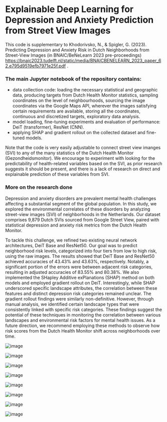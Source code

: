 # Explainable Deep Learning for Depression and Anxiety Prediction from Street View Images
This code is supplementary to Khodorivsko, N., & Spigler, G. (2023). Predicting Depression and Anxiety Risk in Dutch Neighborhoods from Street-View Images (in BNAIC/BeNeLearn 2023 pre-proceedings) https://bnaic2023.tudelft.nl/static/media/BNAICBENELEARN_2023_paper_62.e795d9519efb7971e25f.pdf .

### The main Jupyter notebook of the repository contains:
- data collection code: loading the necessary statistical and geographic data, producing targets from Dutch Health Monitor statistics, sampling coordinates on the level of neighbourhoods, sourcing the image coordinates via the Google Maps API, wherever the images satisfying certain requirements are available, storing all the coordinates, continuous and discretized targets, exploratory data analysis.
- model loading, fine-tuning experiments and evaluation of performance: DeiT (transformer), ResNet (CNN).
- applying SHAP and gradient rollout on the collected dataset and fine-tuned models.

Note that the code is very easily adjustable to connect street view imanges (SVI) to any of the many statistics of the Dutch Health Monitor (Gezondheidsmonitor). We encourage to experiment with looking for the predictability of health-related variables based on the SVI, as prior research suggests it should be present, and there is a lack of research on direct and explainable prediction of these variables from SVI.

### More on the research done
Depression and anxiety disorders are prevalent mental health challenges affecting a substantial segment of the global population. In this study, we explored the environmental correlates of these disorders by analyzing street-view images (SVI) of neighborhoods in the Netherlands. Our dataset comprises 9,879 Dutch SVIs sourced from Google Street View, paired with statistical depression and anxiety risk metrics from the Dutch Health Monitor.

To tackle this challenge, we refined two existing neural network architectures, DeiT Base and ResNet50. Our goal was to predict neighborhood risk levels, categorized into four tiers from low to high risk, using the raw images. The results showed that DeiT Base and ResNet50 achieved accuracies of 43.43% and 43.63%, respectively. Notably, a significant portion of the errors were between adjacent risk categories, resulting in adjusted accuracies of 83.55% and 80.38%. We also implemented the SHapley Additive exPlanations (SHAP) method on both models and employed gradient rollout on DeiT. Interestingly, while SHAP underscored specific landscape attributes, the correlation between these features and distinct depression risk categories remained unclear. The gradient rollout findings were similarly non-definitive. However, through manual analysis, we identified certain landscape types that were consistently linked with specific risk categories. These findings suggest the potential of these techniques in monitoring the correlation between various landscapes and environmental risk factors for mental health issues. As a future direction, we recommend employing these methods to observe how risk scores from the Dutch Health Monitor shift across neighborhoods over time.

![image](https://github.com/khna89/DL_streetview_depression_anxiety/assets/78618639/a486b55b-7984-4f66-8d7f-5e82ee01d4d1)


![image](https://github.com/khna89/DL_streetview_depression_anxiety/assets/78618639/43bccd8e-bfe4-42af-8b27-a0755a5899ad)

![image](https://github.com/khna89/DL_streetview_depression_anxiety/assets/78618639/619b8056-367e-4788-b3cf-24867e601430)

![image](https://github.com/khna89/DL_streetview_depression_anxiety/assets/78618639/c45d4e81-7705-4c07-b4c6-e76b8eb30c04)

![image](https://github.com/khna89/DL_streetview_depression_anxiety/assets/78618639/51dc426f-77b9-4190-b9e0-c8c7fe95b468)

![image](https://github.com/khna89/DL_streetview_depression_anxiety/assets/78618639/ef82a053-a568-4182-ad12-a819169fdc83)

![image](https://github.com/khna89/DL_streetview_depression_anxiety/assets/78618639/7c6c72c5-cfe7-4032-9ee2-75ba934036de)


![image](https://github.com/khna89/DL_streetview_depression_anxiety/assets/78618639/917df68e-c4d8-42f6-8d13-78adef4b83b5)
